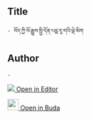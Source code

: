 ## Title
	- བོད་ཀྱི་ལོ་རྒྱུས་སྤྱི་དོན་པདྨ་རཱ་གའི་ལྡེ་མིག

## Author
	- 



[<img src="https://img.icons8.com/color/25/000000/edit-property.png"> Open in Editor](http://editor.openpecha.org/P000706)

[<img width="25" src="https://library.bdrc.io/icons/BUDA-small.svg"> Open in Buda](https://library.bdrc.io/show/bdr:IE0OPP000706)
